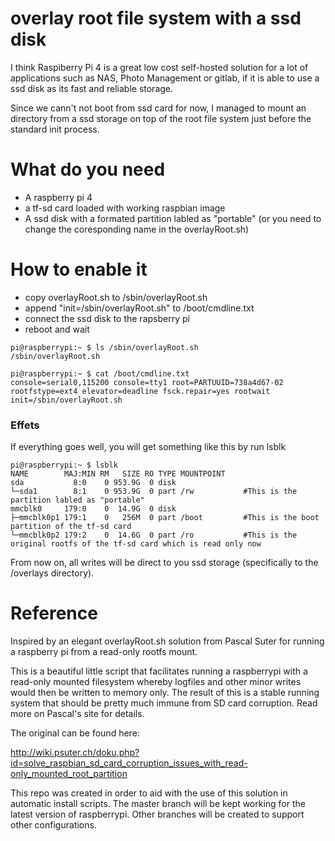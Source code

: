 # overlay root file system with a ssd disk

I think Raspiberry Pi 4 is a great low cost self-hosted solution for a lot of applications such as NAS, Photo Management or gitlab, if it is able to use a ssd disk as its fast and reliable storage.

Since we cann't not boot from ssd card for now, I managed to mount an directory from a ssd storage on top of the root file system just before the standard init process.

# What do you need

* A raspberry pi 4 
* a tf-sd card loaded with working raspbian image 
* A ssd disk with a formated partition labled as "portable" (or you need to change the coresponding name in the overlayRoot.sh)

# How to enable it

* copy overlayRoot.sh to /sbin/overlayRoot.sh
* append "init=/sbin/overlayRoot.sh" to /boot/cmdline.txt
* connect the ssd disk to the rapsberry pi
* reboot and wait

```lang=shell
pi@raspberrypi:~ $ ls /sbin/overlayRoot.sh
/sbin/overlayRoot.sh

pi@raspberrypi:~ $ cat /boot/cmdline.txt
console=serial0,115200 console=tty1 root=PARTUUID=738a4d67-02 rootfstype=ext4 elevator=deadline fsck.repair=yes rootwait init=/sbin/overlayRoot.sh
```
### Effets
If everything goes well, you will get something like this by run lsblk

```lang=shell
pi@raspberrypi:~ $ lsblk
NAME        MAJ:MIN RM   SIZE RO TYPE MOUNTPOINT
sda           8:0    0 953.9G  0 disk              
└─sda1        8:1    0 953.9G  0 part /rw           #This is the partition labled as "portable"
mmcblk0     179:0    0  14.9G  0 disk 
├─mmcblk0p1 179:1    0   256M  0 part /boot         #This is the boot partition of the tf-sd card
└─mmcblk0p2 179:2    0  14.6G  0 part /ro           #This is the original rootfs of the tf-sd card which is read only now

```

From now on, all writes will be direct to you ssd storage (specifically to the <portable partition>/overlays directory).


# Reference 

Inspired by an elegant overlayRoot.sh solution from Pascal Suter for running a raspberry pi from a read-only rootfs mount.

This is a beautiful little script that facilitates running a raspberrypi with a read-only mounted filesystem whereby logfiles and other minor writes would then be written to memory only. The result of this is a stable running system that should be pretty much immune from SD card corruption. Read more on Pascal's site for details.

The original can be found here:

http://wiki.psuter.ch/doku.php?id=solve_raspbian_sd_card_corruption_issues_with_read-only_mounted_root_partition

This repo was created in order to aid with the use of this solution in automatic install scripts. The master branch will be kept working for the latest version of raspberrypi. Other branches will be created to support other configurations.
